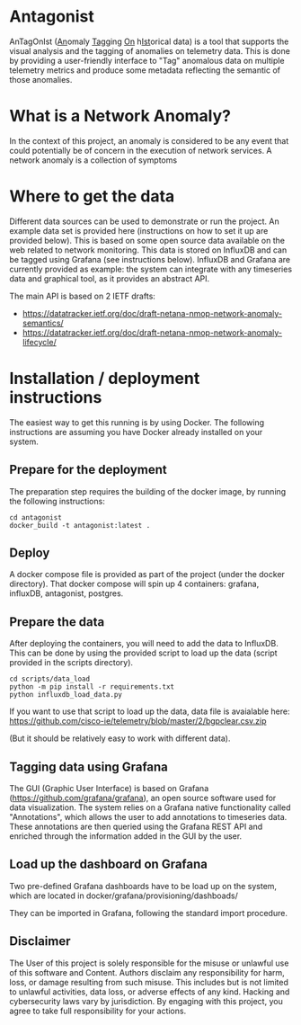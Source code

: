 # Antagonist
AnTagOnIst (<ins>An</ins>omaly <ins>Tag</ins>ging <ins>On</ins> h<ins>Ist</ins>orical data) is a tool that supports the visual analysis and the tagging of anomalies on  telemetry data.
This is done by providing a user-friendly interface to "Tag" anomalous data on multiple telemetry metrics and produce some metadata reflecting the semantic of those anomalies.

# What is a Network Anomaly?
In the context of this project, an anomaly is considered to be any event that could potentially be of concern in the execution of network services.
A network anomaly is a collection of symptoms

# Where to get the data
Different data sources can be used to demonstrate or run the project.
An example data set is provided here (instructions on how to set it up are provided below).
This is based on some open source data available on the web related to network monitoring.
This data is stored on InfluxDB and can be tagged using Grafana (see instructions below).
InfluxDB and Grafana are currently provided as example: the system can integrate with any timeseries data and graphical tool, as it provides an abstract API.

The main API is based on 2 IETF drafts:
 - https://datatracker.ietf.org/doc/draft-netana-nmop-network-anomaly-semantics/
 - https://datatracker.ietf.org/doc/draft-netana-nmop-network-anomaly-lifecycle/


# Installation / deployment instructions
The easiest way to get this running is by using Docker.
The following instructions are assuming you have Docker already installed on your system.

## Prepare for the deployment
The preparation step requires the building of the docker image, by running the following instructions:

    cd antagonist
    docker_build -t antagonist:latest .

## Deploy
A docker compose file is provided as part of the project (under the docker directory).
That docker compose will spin up 4 containers: grafana, influxDB, antagonist, postgres.

## Prepare the data
After deploying the containers, you will need to add the data to InfluxDB.
This can be done by using the provided script to load up the data (script provided in the scripts directory).

    cd scripts/data_load
    python -m pip install -r requirements.txt
    python influxdb_load_data.py

If you want to use that script to load up the data, data file is avaialable here: https://github.com/cisco-ie/telemetry/blob/master/2/bgpclear.csv.zip

(But it should be relatively easy to work with different data).

## Tagging data using Grafana
The GUI (Graphic User Interface) is based on Grafana (https://github.com/grafana/grafana), an open source software used for data visualization.
The system relies on a Grafana native functionality called "Annotations", which allows the user to add annotations to timeseries data. These annotations are then queried using the Grafana REST API and enriched through the information added in the GUI by the user.

## Load up the dashboard on Grafana
Two pre-defined Grafana dashboards have to be load up on the system, which are located in docker/grafana/provisioning/dashboads/

They can be imported in Grafana, following the standard import procedure.

## Disclaimer
The User of this project is solely responsible for the misuse or unlawful use of this software and Content. 
Authors disclaim any responsibility for harm, loss, or damage resulting from such misuse. 
This includes but is not limited to unlawful activities, data loss, or adverse effects of any kind. 
Hacking and cybersecurity laws vary by jurisdiction. 
By engaging with this project, you agree to take full responsibility for your actions.
